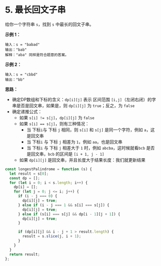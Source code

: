 # 5. 最长回文子串

给你一个字符串 `s`，找到 `s` 中最长的回文子串。

**示例 1：**
```
输入：s = "babad"
输出："bab"
解释："aba" 同样是符合题意的答案。
```
**示例 2：**
```
输入：s = "cbbd"
输出："bb"
```

**思路：**

- 确定DP数组和下标的含义：`dp[i][j]` 表示 区间范围 `[i,j]`（左闭右闭）的字串是否是回文串，如果是，则 `dp[i][j]` 为 `true`；反之，为 `false`
- 确定递推公式：
  - 如果 `s[i] != s[j]`，`dp[i][j]` 为 `false`
  - 如果 `s[i] == s[j]`，则有三种情况：
    - 当 下标`i`与 下标 `j` 相同，则 `s[i]` 和 `s[j]` 是同一个字符，例如 `a`，这是回文串
    - 当 下标`i` 与 下标 `j` 相差为 `1`，例如 `aa`，也是回文串
    - 当 下标`i` 与 下标 `j` 相差大于 `1` 时，例如 `abcba`，这时候就看`bcb` 是否是回文串，`bcb` 的区间是 `[i + 1, j - 1]`
  - 如果 `dp[i][j]` 是回文串，并且长度大于结果长度：我们就更新结果

```js
const longestPalindrome = function (s) {
  let result = s[0];
  const dp = [];
  for (let i = 0; i < s.length; i++) {
    dp[i] = [];
    for (let j = 0; j <= i; j++) {
      if (i - j === 0) {
        dp[i][j] = true;
      } else if (i - j === 1 && s[i] === s[j]) {
        dp[i][j] = true;
      } else if (s[i] === s[j] && dp[i - 1][j + 1]) {
        dp[i][j] = true;
      }

      if (dp[i][j] && i - j + 1 > result.length) {
        result = s.slice(j, i + 1);
      }
    }
  }
  return result;
};
```